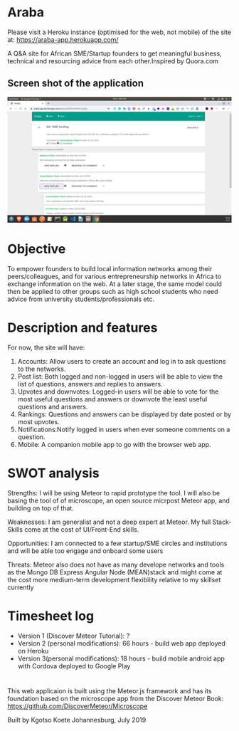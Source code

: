 # Araba

Please visit a Heroku instance (optimised for the web, not mobile) of the site at: https://araba-app.herokuapp.com/

A Q&A site for African SME/Startup founders to get meaningful business, technical and resourcing advice from each other.Inspired by Quora.com

## Screen shot of the application

![](/screenshots/Araba_screenshot.png)

# Objective

To empower founders to build local information networks among their peers/colleagues, and for various entrepreneurship networks in Africa to exchange information on the web. At a later stage, the same model could then be applied to other groups such as high school students who need advice from university students/professionals etc.

# Description and features

For now, the site will have:

1. Accounts: Allow users to create an account and log in to ask questions to the networks.
2. Post list: Both logged and non-logged in users will be able to view the list of questions, answers and replies to answers.
3. Upvotes and downvotes: Logged-in users will be able to vote for the most useful questions and answers or downvote the least useful questions and answers.
4. Rankings: Questions and answers can be displayed by date posted or by most upvotes.
5. Notifications:Notify logged in users when ever someone comments on a question.
6. Mobile: A companion mobile app to go with the browser web app.

# SWOT analysis

Strengths: I will be using Meteor to rapid prototype the tool. I will also be basing the tool of of microscope, an open source micrpost Meteor app, and building on top of that.

Weaknesses: I am generalist and not a deep expert at Meteor. My full Stack-Skills come at the cost of UI/Front-End skills.

Opportunities: I am connected to a few startup/SME circles and institutions and will be able too engage and onboard some users

Threats: Meteor also does not have as many develope networks and tools as the Mongo DB Express Angular Node (MEAN)stack and might come at the cost more medium-term development flexibility relative to my skillset currently

# Timesheet log

- Version 1 (Discover Meteor Tutorial): ?
- Version 2 (personal modifications): 66 hours - build web app deployed on Heroku
- Version 3(personal modifications): 18 hours - build mobile android app with Cordova deployed to Google Play

#

This web applicaion is built using the Meteor.js framework and has its foundation based on the microscope app from the Discover Meteor Book: https://github.com/DiscoverMeteor/Microscope

Built by Kgotso Koete
Johannesburg, July 2019
